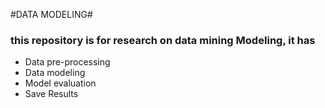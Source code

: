 #DATA MODELING#

### this repository is for research on data mining ModeIing, it has
- Data pre-processing
- Data modeling
- Model evaluation
- Save Results





